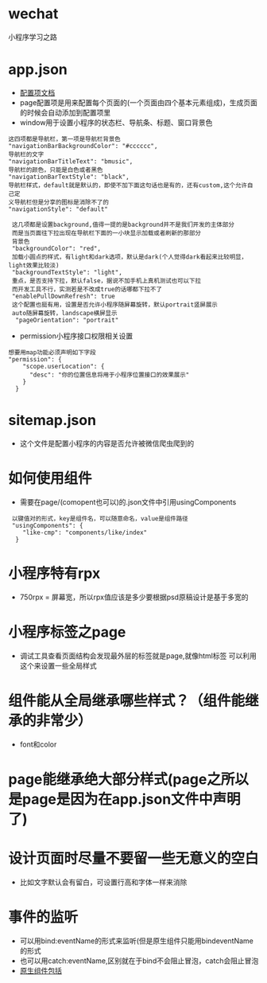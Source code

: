 # wechat
小程序学习之路


# app.json
- [配置项文档](https://developers.weixin.qq.com/miniprogram/dev/reference/configuration/app.html#pages)
- page配置项是用来配置每个页面的(一个页面由四个基本元素组成)，生成页面的时候会自动添加到配置项里
- window用于设置小程序的状态栏、导航条、标题、窗口背景色
```
这四项都是导航栏，第一项是导航栏背景色
"navigationBarBackgroundColor": "#cccccc",
导航栏的文字
"navigationBarTitleText": "bmusic",
导航栏的颜色，只能是白色或者黑色
"navigationBarTextStyle": "black",
导航栏样式，default就是默认的，即使不加下面这句话也是有的，还有custom,这个允许自己定
义导航栏但是分享的图标是消除不了的
"navigationStyle": "default"
```
```
 这几项都是设置background,值得一提的是background并不是我们开发的主体部分
 而是当页面往下拉出现在导航栏下面的一小块显示加载或者刷新的那部分
 背景色
 "backgroundColor": "red",
 加载小圆点的样式，有light和dark选项，默认是dark(个人觉得dark看起来比较明显，light效果比较淡)
 "backgroundTextStyle": "light",
 重点，是否支持下拉，默认false，据说不加手机上真机测试也可以下拉
 而开发工具不行，实测若是不改成true的话哪都下拉不了
 "enablePullDownRefresh": true
 这个配置也挺有用，设置是否允许小程序随屏幕旋转，默认portrait竖屏展示
 auto随屏幕旋转，landscape横屏显示
  "pageOrientation": "portrait"
```
- permission小程序接口权限相关设置
```
想要用map功能必须声明如下字段
"permission": {
    "scope.userLocation": {
      "desc": "你的位置信息将用于小程序位置接口的效果展示"
    }
  }
```
# sitemap.json
- 这个文件是配置小程序的内容是否允许被微信爬虫爬到的
# 如何使用组件
- 需要在page/(comopent也可以)的.json文件中引用usingComponents
```
 以键值对的形式，key是组件名，可以随意命名，value是组件路径
 "usingComponents": {
    "like-cmp": "components/like/index"
  }
```
# 小程序特有rpx
- 750rpx = 屏幕宽，所以rpx值应该是多少要根据psd原稿设计是基于多宽的
# 小程序标签之page
- 调试工具查看页面结构会发现最外层的标签就是page,就像html标签
可以利用这个来设置一些全局样式
# 组件能从全局继承哪些样式？（组件能继承的非常少）
- font和color
# page能继承绝大部分样式(page之所以是page是因为在app.json文件中声明了)
# 设计页面时尽量不要留一些无意义的空白
- 比如文字默认会有留白，可设置行高和字体一样来消除
# 事件的监听
- 可以用bind:eventName的形式来监听(但是原生组件只能用bindeventName的形式
- 也可以用catch:eventName,区别就在于bind不会阻止冒泡，catch会阻止冒泡
- [原生组件包括]()
